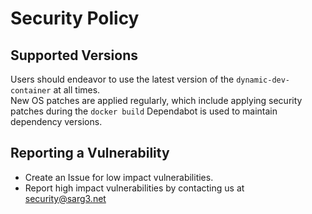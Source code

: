 # Security Policy

## Supported Versions

Users should endeavor to use the latest version of the `dynamic-dev-container` at all times.  
New OS patches are applied regularly, which include applying security patches during the `docker build`
Dependabot is used to maintain dependency versions.

## Reporting a Vulnerability

- Create an Issue for low impact vulnerabilities.
- Report high impact vulnerabilities by contacting us at [security@sarg3.net](mailto:security@sarg3.net)


